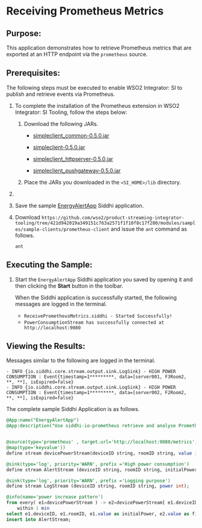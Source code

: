 # Receiving Prometheus Metrics

## Purpose:
This application demonstrates how  to retrieve Prometheus metrics that are exported at an HTTP endpoint via the `prometheus` source.

## Prerequisites:

The following steps must be executed to enable WSO2 Integrator: SI to publish and retrieve events via Prometheus.

1. To complete the installation of the Prometheus extension in WSO2 Integrator: SI Tooling, follow the steps below:

    1. Download the following JARs.
    
        - [simpleclient_common-0.5.0.jar](https://mvnrepository.com/artifact/io.prometheus/simpleclient_common/0.5.0)

        - [simpleclient-0.5.0.jar](https://mvnrepository.com/artifact/io.prometheus/simpleclient/0.5.0)
        
        - [simpleclient_httpserver-0.5.0.jar](https://mvnrepository.com/artifact/io.prometheus/simpleclient_httpserver/0.5.0)
        
        - [simpleclient_pushgateway-0.5.0.jar](https://mvnrepository.com/artifact/io.prometheus/simpleclient_pushgateway/0.5.0)
        
    2. Place the JARs you downloaded in the `<SI_HOME>/lib` directory.
		    
2. 

3. Save the sample [EnergyAlertApp](https://github.com/wso2/product-streaming-integrator-tooling/blob/421d942019a349151c763a2571f1f10f8c17f280/modules/samples/artifacts/ReceivePrometheusMetrics/ReceivePrometheusMetrics.siddhi) Siddhi application.

4. Download `https://github.com/wso2/product-streaming-integrator-tooling/tree/421d942019a349151c763a2571f1f10f8c17f280/modules/samples/sample-clients/prometheus-client` and issue the `ant` command as follows.

    `ant`

## Executing the Sample:

1. Start the `EnergyAlertApp` Siddhi application you saved by opening it and then clicking the **Start** button in the toolbar.

    When the Siddhi application is successfully started, the following messages are logged in the terminal.
    
    * `ReceivePrometheusMetrics.siddhi - Started Successfully!`
    * `PowerConsumptionStream has successfully connected at http://localhost:9080`

## Viewing the Results:

Messages similar to the following are logged in the terminal.
```
- INFO {io.siddhi.core.stream.output.sink.LogSink} - HIGH POWER CONSUMPTION : Event{timestamp=1*********, data=[server001, F3Room2, **, **], isExpired=false}
- INFO {io.siddhi.core.stream.output.sink.LogSink} - HIGH POWER CONSUMPTION : Event{timestamp=1*********, data=[server002, F2Room2, **, **], isExpired=false}
```

The complete sample Siddhi Application is as follows.

```sql
@App:name("EnergyAlertApp")
@App:description("Use siddhi-io-prometheus retrieve and analyse Prometheus metrics in Siddhi")


@source(type='prometheus' , target.url='http://localhost:9080/metrics',metric.type='counter', metric.name='total_device_power_consumption_WATTS', scrape.interval='5',
@map(type='keyvalue'))
define stream devicePowerStream(deviceID string, roomID string, value int);

@sink(type='log', priority='WARN', prefix ='High power consumption')
define stream AlertStream (deviceID string, roomID string, initialPower int, finalPower int);

@sink(type='log', priority='WARN', prefix ='Logging purpose')
define stream LogStream (deviceID string, roomID string, power int);

@info(name='power increase pattern')
from every( e1=devicePowerStream ) -> e2=devicePowerStream[ e1.deviceID == deviceID and (e1.value + 5) <= value]
    within 1 min
select e1.deviceID, e1.roomID, e1.value as initialPower, e2.value as finalPower
insert into AlertStream;
```